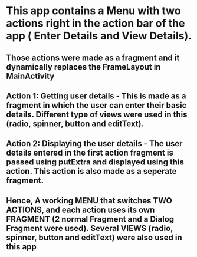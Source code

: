 # This app contains a Menu with two actions right in the action bar of the app ( Enter Details and View Details). 
## Those actions were made as a fragment and it dynamically replaces the FrameLayout in MainActivity
## Action 1: Getting user details - This is made as a fragment in which the user can enter their basic details. Different type of views were used in this (radio, spinner, button and editText).
## Action 2: Displaying the user details - The user details entered in the first action fragment is passed using putExtra and displayed using this action. This action is also made as a seperate fragment.

## Hence, A working MENU that switches TWO ACTIONS, and each action uses its own FRAGMENT (2 normal Fragment and a Dialog Fragment were used). Several VIEWS (radio, spinner, button and editText) were also used in this app
